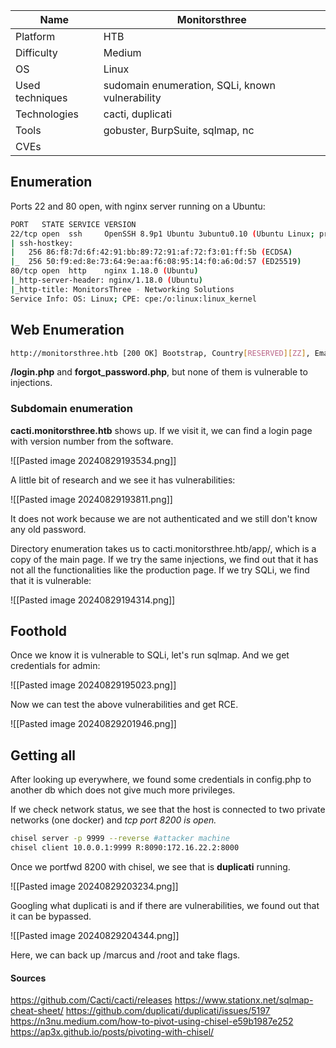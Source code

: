 | Name            | Monitorsthree                                    |
| --------------- | ------------------------------------------------ |
| Platform        | HTB                                              |
| Difficulty      | Medium                                           |
| OS              | Linux                                            |
| Used techniques | sudomain enumeration,  SQLi, known vulnerability |
| Technologies    | cacti, duplicati                                 |
| Tools           | gobuster,  BurpSuite, sqlmap, nc                 |
| CVEs            |                                                  |

## Enumeration


Ports 22 and 80 open, with nginx server running on a Ubuntu:

```bash
PORT   STATE SERVICE VERSION
22/tcp open  ssh     OpenSSH 8.9p1 Ubuntu 3ubuntu0.10 (Ubuntu Linux; protocol 2.0)
| ssh-hostkey: 
|   256 86:f8:7d:6f:42:91:bb:89:72:91:af:72:f3:01:ff:5b (ECDSA)
|_  256 50:f9:ed:8e:73:64:9e:aa:f6:08:95:14:f0:a6:0d:57 (ED25519)
80/tcp open  http    nginx 1.18.0 (Ubuntu)
|_http-server-header: nginx/1.18.0 (Ubuntu)
|_http-title: MonitorsThree - Networking Solutions
Service Info: OS: Linux; CPE: cpe:/o:linux:linux_kernel
```


## Web Enumeration


```bash
http://monitorsthree.htb [200 OK] Bootstrap, Country[RESERVED][ZZ], Email[sales@monitorsthree.htb], HTTPServer[Ubuntu Linux][nginx/1.18.0 (Ubuntu)], IP[10.10.11.30], JQuery, Script, Title[MonitorsThree - Networking Solutions], X-UA-Compatible[IE=edge], nginx[1.18.0]
```


**/login.php** and **forgot_password.php**, but none of them is vulnerable to injections.



### Subdomain enumeration

**cacti.monitorsthree.htb** shows up. If we visit it, we can find a login page with version number from the software.

![[Pasted image 20240829193534.png]]

A little bit of research and we see it has vulnerabilities:

![[Pasted image 20240829193811.png]]

It does not work because we are not authenticated and we still don't know any old password.

Directory enumeration takes us to cacti.monitorsthree.htb/app/, which is a copy of the main page. If we try the same injections, we find out that it has not all the functionalities like the production page. If we try SQLi, we find that it is vulnerable:

![[Pasted image 20240829194314.png]]

## Foothold

Once we know it is vulnerable to SQLi, let's run sqlmap. And we get credentials for admin:

![[Pasted image 20240829195023.png]]

Now we can test the above vulnerabilities and get RCE.

![[Pasted image 20240829201946.png]]




## Getting all

After looking up everywhere, we found some credentials in config.php to another db which does not give much more privileges. 


If we check network status, we see that the host is connected to two private networks (one docker) and *tcp port 8200 is open.*

```bash
chisel server -p 9999 --reverse #attacker machine
chisel client 10.0.0.1:9999 R:8090:172.16.22.2:8000
```


Once we portfwd 8200 with chisel, we see that is **duplicati** running.

![[Pasted image 20240829203234.png]]


Googling what duplicati is and if there are vulnerabilities, we found out that it can be bypassed.

![[Pasted image 20240829204344.png]]


Here, we can back up /marcus and /root and take flags.



#### Sources

https://github.com/Cacti/cacti/releases
https://www.stationx.net/sqlmap-cheat-sheet/
https://github.com/duplicati/duplicati/issues/5197
https://n3nu.medium.com/how-to-pivot-using-chisel-e59b1987e252
https://ap3x.github.io/posts/pivoting-with-chisel/